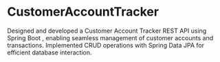 # CustomerAccountTracker
Designed and developed a Customer Account Tracker REST API using Spring Boot , enabling seamless management of customer accounts and transactions. Implemented CRUD operations with Spring Data JPA for efficient database interaction.

